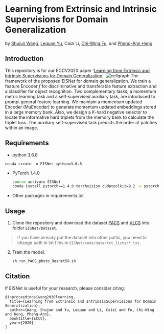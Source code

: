 # Learning from Extrinsic and Intrinsic Supervisions for Domain Generalization
by [Shujun Wang](https://www.cse.cuhk.edu.hk/~sjwang), [Lequan Yu](https://yulequan.github.io/), Caizi Li, [Chi-Wing Fu](http://www.cse.cuhk.edu.hk/~cwfu/), and [Pheng-Ann Heng](http://www.cse.cuhk.edu.hk/~pheng/).

## Introduction
This repository is for our ECCV2020 paper '[Learning from Extrinsic and Intrinsic Supervisions for Domain Generalization](https://link.springer.com/chapter/10.1007/978-3-030-58545-7_10)'.
![cellgraph](https://emma-sjwang.github.io/project_img/EISNet.png)
The framework of the proposed EISNet for domain generalization. We train a feature Encoder $f$ for discriminative and transferable feature extraction and a classifier for object recognition. Two complementary tasks, a momentum metric learning task and a self-supervised auxiliary task, are introduced to prompt general feature learning. We maintain a momentum updated Encoder (MuEncoder) to generate momentum updated embeddings stored in a large memory bank. Also, we design a $K$-hard negative selector to locate the informative hard triplets from the memory bank to calculate the triplet loss. The auxiliary self-supervised task predicts the order of patches within an image.

## Requirements
-   python 3.6.8 
   
   ```
   conda create -n EISNet python=3.6.8
   ```
   
-   PyTorch 1.4.0 
    
    ``` bash
    source activate EISNet 
    conda install pytorch==1.4.0 torchvision cudatoolkit=9.2 -c pytorch 
    ```
    
-   Other packages in requirements.txt


## Usage
1. Clone the repository and download the dataset [PACS](https://drive.google.com/drive/folders/0B6x7gtvErXgfUU1WcGY5SzdwZVk) and [VLCS](http://www.mediafire.com/file/7yv132lgn1v267r/vlcs.tar.gz/file) into folder `EISNet/Dataset`.
> If you have already put the dataset into other paths, you need to change path in txt files in `EISNet/code/data/txt_lists/*.txt`.
2. Train the model.

    ``` bash
    sh run_PACS_photo_Resnet50.sh
    ```


## Citation
If EISNet is useful for your research, please consider citing:
```angular2html
@inproceedings{wang2020learning,
  title={Learning from Extrinsic and IntrinsicSupervisions for Domain Generalization},
  author={Wang, Shujun and Yu, Lequan and Li, Caizi and Fu, Chi-Wing and Heng, Pheng-Ann},
  booktitle={ECCV}, 
  year={2020}
}
```


